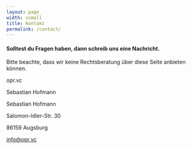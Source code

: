 ```yaml
---
layout: page
width: xsmall
title: Kontakt
permalink: /contact/
---
```


#### Solltest du Fragen haben, dann schreib uns eine Nachricht.
Bitte beachte, dass wir keine Rechtsberatung über diese Seite anbieten können.

opr.vc

Sebastian Hofmann

Sebastian Hofmann

Salomon-Idler-Str. 30

86159 Augsburg

<info@opr.vc>